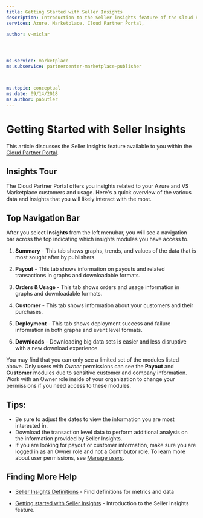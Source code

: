 ```yaml
---
title: Getting Started with Seller Insights 
description: Introduction to the Seller insights feature of the Cloud Partner Portal.
services: Azure, Marketplace, Cloud Partner Portal, 

author: v-miclar




ms.service: marketplace
ms.subservice: partnercenter-marketplace-publisher



ms.topic: conceptual
ms.date: 09/14/2018
ms.author: pabutler
---
```


Getting Started with Seller Insights
====================================

This article discusses the Seller Insights feature available to you within the [Cloud Partner Portal](https://cloudpartner.azure.com/#insights).


Insights Tour
-------------

The Cloud Partner Portal offers you insights related to your Azure and VS
Marketplace customers and usage. Here's a quick overview of the various data and
insights that you will likely interact with the most.

Top Navigation Bar
------------------

After you select **Insights** from the left menubar, you will see a
navigation bar across the top indicating which insights modules you have access
to.

1.  **Summary** - This tab shows graphs, trends, and values of the data that is most
    sought after by publishers.

2.  **Payout** - This tab shows information on payouts and related transactions in
    graphs and downloadable formats.

3.  **Orders & Usage** - This tab shows orders and usage information in graphs and
    downloadable formats.

4.  **Customer** - This tab shows information about your customers and their purchases.

5.  **Deployment** - This tab shows deployment success and failure information in
    both graphs and event level formats.

6.  **Downloads** - Downloading big data sets is easier and less disruptive with a
    new download experience.

You may find that you can only see a limited set of the modules listed above.
Only users with *Owner* permissions can see the **Payout** and **Customer** modules
due to sensitive customer and company information. Work with an Owner role
inside of your organization to change your permissions if you need access to
these modules.


Tips:
-----

-   Be sure to adjust the dates to view the information you are most interested in.
-   Download the transaction level data to perform additional analysis on the
    information provided by Seller Insights.
-   If you are looking for payout or customer information, make sure you are
    logged in as an Owner role and not a Contributor role. To learn more about user
    permissions, see [Manage users](./cloud-partner-portal-manage-users.md).


Finding More Help
-----------------

- [Seller Insights Definitions](./si-insights-definitions-v4.md) - Find definitions for metrics and data

- [Getting started with Seller Insights](./si-getting-started.md) - Introduction to the Seller Insights feature.

